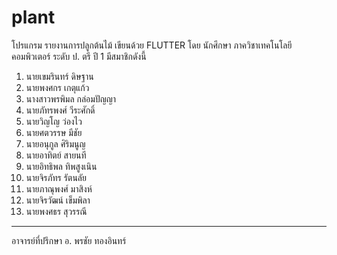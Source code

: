 # plant
โปรแกรม รายงานการปลูกต้นไม้ เขียนด้วย FLUTTER 
โดย นักศึกษา ภาควิชาเทคโนโลยีคอมพิวเตอร์ ระดับ ป. ตรี ปี 1 มีสมาชิกดังนี้
1. นายเขมรินทร์ ดิษฐาน					
2. นายพงศกร เกตุแก้ว						
3. นางสาวพรพิมล กล่อมปัญญา						
4. นายภัทรพงศ์ วีระศักดิ์						
5. นายวิญโญ ว่องไว						
6. นายศตวรรษ มีชัย					
7. นายอนุกูล ศิริมนูญ		
8. นายอาทิตย์ สายนที			
9. นายอิทธิพล ทิพสูงเนิน			
10. นายจิรภัทร รัตนลัย				
11. นายภาณุพงศ์ มาสิงห์
12. นายจิรวัฒน์ เข็มพิลา
13. นายพงศธร สุวรรณี 
-------------------------------
อาจารย์ที่ปรึกษา อ. พรชัย ทองอินทร์
